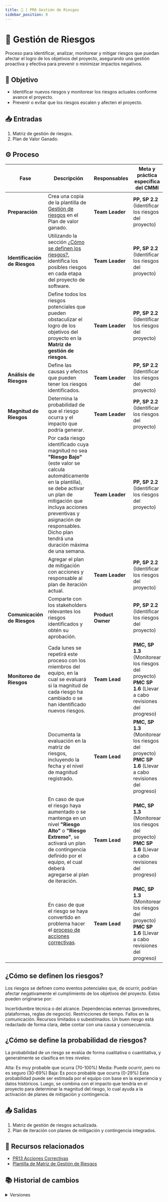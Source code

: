 ```yaml
---
title: 🚨 | PR8 Gestión de Riesgos
sidebar_position: 8
---
```


# 🚨 Gestión de Riesgos

Proceso para identificar, analizar, monitorear y mitigar riesgos que puedan afectar el logro de los objetivos del proyecto, asegurando una gestión proactiva y efectiva para prevenir o minimizar impactos negativos.

## 🎯 Objetivo

- Identificar nuevos riesgos y monitorear los riesgos actuales conforme avance el proyecto.
- Prevenir o evitar que los riesgos escalen y afecten el proyecto.

## 📥 Entradas

1. Matriz de gestión de riesgos.
2. Plan de Valor Ganado.

## ⚙️ Proceso

| **Fase**                      | **Descripción**                                                                                                                                                                                                                                                                        | **Responsables**  | **Meta y práctica específica del CMMI**                                                                      |
| ----------------------------- | -------------------------------------------------------------------------------------------------------------------------------------------------------------------------------------------------------------------------------------------------------------------------------------- | ----------------- | ------------------------------------------------------------------------------------------------------------ |
| **Preparación**               | Crea una copia de la plantilla de [Gestión de riesgos](https://docs.google.com/spreadsheets/d/1AVpwd7Ie_oefisEYoK59dAlArm9PhWATAbajT_qfMYQ/edit?usp=sharing) en el Plan de valor ganado.                                                                                               | **Team Leader**   | **PP, SP 2.2** (Identificar los riesgos del proyecto)                                                        |
| **Identificación de Riesgos** | Utilizando la sección [¿Cómo se definen los riesgos?](#cómo-se-definen-los-riesgos), identifica los posibles riesgos en cada etapa del proyecto de software.                                                                                                                           | **Team Leader**   | **PP, SP 2.2** (Identificar los riesgos del proyecto)                                                        |
|                               | Define todos los riesgos potenciales que pueden obstaculizar el logro de los objetivos del proyecto en la **Matriz de gestión de riesgos**.                                                                                                                                            | **Team Leader**   | **PP, SP 2.2** (Identificar los riesgos del proyecto)                                                        |
| **Análisis de Riesgos**       | Define las causas y efectos que pueden tener los riesgos identificados.                                                                                                                                                                                                                | **Team Leader**   | **PP, SP 2.2** (Identificar los riesgos del proyecto)                                                        |
| **Magnitud de Riesgos**       | Determina la probabilidad de que el riesgo ocurra y el impacto que podría generar.                                                                                                                                                                                                     | **Team Leader**   | **PP, SP 2.2** (Identificar los riesgos del proyecto)                                                        |
|                               | Por cada riesgo identificado cuya magnitud no sea **"Riesgo Bajo"** (este valor se calcula automáticamente en la plantilla), se debe activar un plan de mitigación que incluya acciones preventivas y asignación de responsables. Dicho plan tendrá una duración máxima de una semana. | **Team Leader**   | **PP, SP 2.2** (Identificar los riesgos del proyecto)                                                        |
|                               | Agregar el plan de mitigación con acciones y responsable al plan de iteración actual.                                                                                                                                                                                                  | **Team Leader**   | **PP, SP 2.2** (Identificar los riesgos del proyecto)                                                        |
| **Comunicación de Riesgos**   | Comparte con los stakeholders relevantes los riesgos identificados y obtén su aprobación.                                                                                                                                                                                              | **Product Owner** | **PP, SP 2.2** (Identificar los riesgos del proyecto)                                                        |
| **Monitoreo de Riesgos**      | Cada lunes se repetirá este proceso con los miembros del equipo, en la cual se evaluará si la magnitud de cada riesgo ha cambiado o se han identificado nuevos riesgos.                                                                                                                | **Team Lead**     | **PMC, SP 1.3** (Monitorear los riesgos del proyecto) **PMC SP 1.6** (Llevar a cabo revisiones del progreso) |
|                               | Documenta la evaluación en la matriz de riesgos, incluyendo la fecha y el nivel de magnitud registrado.                                                                                                                                                                                | **Team Lead**     | **PMC, SP 1.3** (Monitorear los riesgos del proyecto) **PMC SP 1.6** (Llevar a cabo revisiones del progreso) |
|                               | En caso de que el riesgo haya aumentado o se mantenga en un nivel **"Riesgo Alto"** o **"Riesgo Extremo"**, se activará un plan de contingencia definido por el equipo, el cual deberá agregarse al plan de iteración.                                                                 | **Team Lead**     | **PMC, SP 1.3** (Monitorear los riesgos del proyecto) **PMC SP 1.6** (Llevar a cabo revisiones del progreso) |
|                               | En caso de que el riesgo se haya convertido en problema hacer el [proceso de acciones correctivas](../procesos/PR13-acciones-correctivas.md).                                                                                                                                          | **Team Lead**     | **PMC, SP 1.3** (Monitorear los riesgos del proyecto) **PMC SP 1.6** (Llevar a cabo revisiones del progreso) |

## ¿Cómo se definen los riesgos?

Los riesgos se definen como eventos potenciales que, de ocurrir, podrían afectar negativamente el cumplimiento de los objetivos del proyecto. Estos pueden originarse por:

Incertidumbre técnica o del alcance.
Dependencias externas (proveedores, plataformas, reglas de negocio).
Restricciones de tiempo.
Fallos en la comunicación.
Recursos limitados o subestimados.
Un buen riesgo está redactado de forma clara, debe contar con una causa y consecuencia.

## ¿Cómo se define la probabilidad de riesgos?

La probabilidad de un riesgo se evalúa de forma cualitativa o cuantitativa, y generalmente se clasifica en tres niveles:

Alta: Es muy probable que ocurra (70-100%)
Media: Puede ocurrir, pero no es seguro (30-69%)
Baja: Es poco probable que ocurra (0-29%)
Esta probabilidad puede ser estimada por el equipo con base en la experiencia y datos históricos. Luego, se combina con el impacto que tendría en el proyecto para determinar la magnitud del riesgo, lo cual ayuda a la activación de planes de mitigación y contingencia.

## 📤 Salidas

1. Matriz de gestión de riesgos actualizada.
2. Plan de iteración con planes de mitigación y contingencia integrados.

## 📎 Recursos relacionados

- [PR13 Acciones Correctivas](../procesos/PR13-acciones-correctivas.md)
- [Plantilla de Matriz de Gestión de Riesgos](https://docs.google.com/spreadsheets/d/1AVpwd7Ie_oefisEYoK59dAlArm9PhWATAbajT_qfMYQ/edit?usp=sharing)

## 📚 Historial de cambios

<details>
  <summary>Versiones</summary>
  | **Versión** | **Descripción**                                                                 | **Fecha**     | **Colaborador**                                   |
|-------------|----------------------------------------------------------------------------------|---------------|--------------------------------------------------------|
| **1.0.0**   | Creación del proceso de gestión de riesgos.                                     | 03/03/2025    | Rommel Toledo, Daniel Queijeiro, Mauricio Anguiano     |
| **1.1.0**   | Agregada fase de monitoreo y definición de probabilidad de riesgos.             | 04/04/2025    | Angélica Ríos, Paola María Garrido                     |
| **1.2.0**   | Inclusión de referencias a PMC 1.6 en los pasos del proceso.                    | 17/04/2025    | Nicolás Hood Figueroa                                  |
| **1.3.0**   | Refactorización del proceso.                                                    | 18/04/2025    | Diego Fuentes                                          |
| **1.4.0**   | Simplificación de pasos del proceso.                                            | 13/05/2025    | Paola María Garrido                                    |
| **1.4.1**       | Correcciones ortográficas y de enlaces                       | 29/05/2025 | Valeria Zúñiga, Nicolas Hood                 |
</details>
